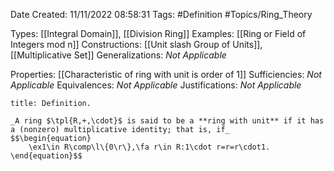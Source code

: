 <div class="topSpace"></div>

Date Created: 11/11/2022 08:58:31
Tags: #Definition #Topics/Ring_Theory

Types: [[Integral Domain]], [[Division Ring]]
Examples: [[Ring or Field of Integers mod n]]
Constructions: [[Unit slash Group of Units]], [[Multiplicative Set]]
Generalizations: _Not Applicable_

Properties: [[Characteristic of ring with unit is order of 1]]
Sufficiencies: _Not Applicable_
Equivalences: _Not Applicable_
Justifications: _Not Applicable_

``` ad-Definition
title: Definition.

_A ring $\tpl{R,+,\cdot}$ is said to be a **ring with unit** if it has a (nonzero) multiplicative identity; that is, if_
$$\begin{equation}
    \ex1\in R\comp\l\{0\r\},\fa r\in R:1\cdot r=r=r\cdot1.
\end{equation}$$

```
